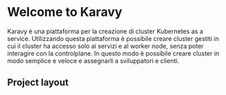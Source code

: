 # Welcome to Karavy

Karavy è una piattaforma per la creazione di cluster Kubernetes as a service. Utilizzando questa piattaforma è possibile creare cluster gestiti in cui il cluster ha accesso solo ai servizi e al worker node, senza poter interagire con la controlplane. In questo modo è possibile creare cluster in modo semplice e veloce e assegnarli a sviluppatori e clienti.

## Project layout

